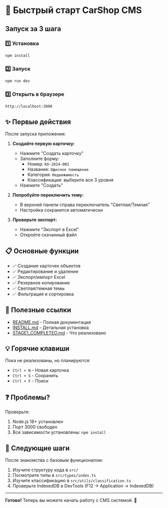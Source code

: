 # 🚀 Быстрый старт CarShop CMS

## Запуск за 3 шага

### 1️⃣ Установка
```bash
npm install
```

### 2️⃣ Запуск
```bash
npm run dev
```

### 3️⃣ Открыть в браузере
```
http://localhost:3000
```

## ✨ Первые действия

После запуска приложения:

1. **Создайте первую карточку:**
   - Нажмите "Создать карточку"
   - Заполните форму:
     - Номер: `КО-2024-001`
     - Название: `Офисное помещение`
     - Категория: `Недвижимость`
     - Классификация: выберите все 3 уровня
   - Нажмите "Создать"

2. **Попробуйте переключить тему:**
   - В верхней панели справа переключатель "Светлая/Темная"
   - Настройка сохранится автоматически

3. **Проверьте экспорт:**
   - Нажмите "Экспорт в Excel"
   - Откройте скачанный файл

## 📋 Основные функции

- ✅ Создание карточек объектов
- ✅ Редактирование и удаление
- ✅ Экспорт/импорт Excel
- ✅ Резервное копирование
- ✅ Светлая/темная темы
- ✅ Фильтрация и сортировка

## 🔗 Полезные ссылки

- [README.md](./README.md) - Полная документация
- [INSTALL.md](./INSTALL.md) - Детальная установка
- [STAGE1_COMPLETED.md](./STAGE1_COMPLETED.md) - Что реализовано

## 💡 Горячие клавиши

Пока не реализованы, но планируются:
- `Ctrl + N` - Новая карточка
- `Ctrl + S` - Сохранить
- `Ctrl + F` - Поиск

## ❓ Проблемы?

Проверьте:
1. Node.js 18+ установлен
2. Порт 3000 свободен
3. Все зависимости установлены: `npm install`

## 🎯 Следующие шаги

После знакомства с базовым функционалом:
1. Изучите структуру кода в `src/`
2. Посмотрите типы в `src/types/index.ts`
3. Изучите классификацию в `src/utils/classification.ts`
4. Проверьте IndexedDB в DevTools (F12 → Application → IndexedDB)

---

**Готово!** Теперь вы можете начать работу с CMS системой. 🎉

